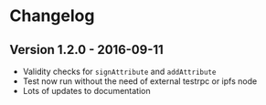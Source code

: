 # Changelog

## Version 1.2.0 - 2016-09-11

* Validity checks for `signAttribute` and `addAttribute`
* Test now run without the need of external testrpc or ipfs node
* Lots of updates to documentation

